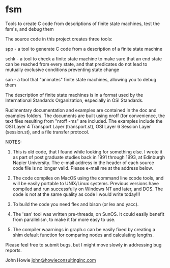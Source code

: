 # fsm
Tools to create C code from descriptions of finite state machines, test the fsm's, and debug them

The source code in this project creates three tools:

spp  - a tool to generate C code from a description of a finite state machine

schk - a tool to check a finite state machine to make sure that an end state
       can be reached from every state, and that predicates do not lead to
       mutually exclusive conditions preventing state change

san  - a tool that "animates" finite state machines, allowing you to debug them

The description of finite state machines is in a format used by the International
Standards Organization, especially in OSI Standards.

Rudimentary documentation and examples are contained in the doc and examples
folders. The documents are built using nroff (for convenience, the text files
resulting from "nroff -ms" are included. The examples include the OSI Layer 4
Transport Layer (transport.st), OSI Layer 6 Session Layer (session.st), and a
file transfer protocol.

NOTES:

1) This is old code, that I found while looking for something else. I wrote it
   as part of post graduate studies back in 1991 through 1993, at Edinburgh
   Napier University. The e-mail address in the header of each source code file
   is no longer valid. Please e-mail me at the address below.

2) The code compiles on MacOS using the command line xcode tools, and will be
   easily portable to UNIX/Linux systems. Previous versions have compiled and
   run successfully on Windows NT and later, and DOS. The code is not at the
   same quality as code I would write today!!!

3) To build the code you need flex and bison (or lex and yacc).

4) The 'san' tool was written pre-threads, on SunOS. It could easily benefit from
   parallelism, to make it far more easy to use.

5) The compiler waarnings in graph.c can be easily fixed by creating a shim
   default function for comparing nodes and calculating lengths.

Please feel free to submit bugs, but I might move slowly in addressing bug
reports.

John Howie
john@howieconsultinginc.com

